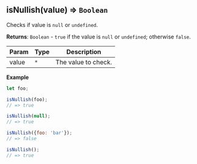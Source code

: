 <a name="isNullish"></a>

## isNullish(value) ⇒ <code>Boolean</code>
Checks if value is `null` or `undefined`.

**Returns**: <code>Boolean</code> - `true` if the value is `null` or `undefined`; otherwise `false`.  

| Param | Type | Description |
| --- | --- | --- |
| value | <code>\*</code> | The value to check. |

**Example**  
```js
let foo;

isNullish(foo);
// => true

isNullish(null);
// => true

isNullish({foo: 'bar'});
// => false

isNullish();
// => true
```
